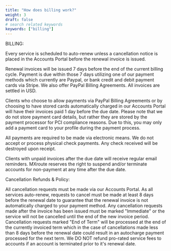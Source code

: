 ```yaml
---
title: "How does billing work?"
weight: 3
draft: false
# search related keywords
keywords: ["billing"]
---
```

BILLING:

Every service is scheduled to auto-renew unless a cancellation notice is placed in the Accounts Portal before the renewal invoice is issued.

Renewal invoices will be issued 7 days before the end of the current billing cycle.  Payment is due within those 7 days utilizing one of our payment methods which currently are Paypal, or bank credit and debit payment cards via Stripe. We also offer PayPal Billing Agreements.  All invoices are settled in USD.

Clients who choose to allow payments via PayPal Billing Agreements or by choosing to have stored cards automatically charged in our Accounts Portal will have their invoices paid 1 day before the due date.  Please note that we do not store payment card details, but rather they are stored by the payment processor for PCI compliance reasons.  Due to this, you may only add a payment card to your profile during the payment process.

All payments are required to be made via electronic means.  We do not accept or process physical check payments.  Any check received will be destroyed upon receipt.

Clients with unpaid invoices after the due date will receive regular email reminders.  MXroute reserves the right to suspend and/or terminate accounts for non-payment at any time after the due date.




Cancellation Refunds & Policy:

All cancellation requests must be made via our Accounts Portal.  As all services auto-renew, requests to cancel must be made at least 8 days before the renewal date to guarantee that the renewal invoice is not automatically charged to your payment method.  Any cancellation requests made after the invoice has been issued must be marked "Immediate" or the service will not be cancelled until the end of the new invoice period.  Cancellation requests marked "End of Term" will be processed at the end of the currently invoiced term which in the case of cancellations made less than 8 days before the renewal date could result in an autocharge payment processed for the next term.  We DO NOT refund pro-rated service fees to accounts if an account is terminated prior to it's renewal date.  



